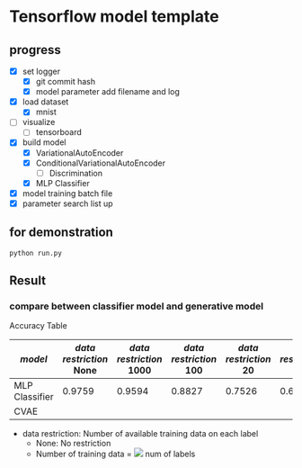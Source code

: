 # Tensorflow model template

## progress

- [x] set logger
  - [x] git commit hash
  - [x] model parameter add filename and log
- [x] load dataset
  - [x] mnist
- [ ] visualize
  - [ ] tensorboard
- [x] build model
  - [x] VariationalAutoEncoder
  - [x] ConditionalVariationalAutoEncoder
    - [ ] Discrimination
  - [x] MLP Classifier
- [x] model training batch file
- [x] parameter search list up

## for demonstration

    python run.py

## Result

### compare between classifier model and generative model

Accuracy Table

| _model_        | _data restriction_ <br>None | _data restriction_ <br>1000 | _data restriction_ <br>100 | _data restriction_ <br>20 | _data restriction_ <br>10 |
| -------------- | --------------------------- | --------------------------- | -------------------------- | ------------------------- | ------------------------- |
| MLP Classifier | 0.9759                      | 0.9594                      | 0.8827                     | 0.7526                    | 0.6613                    |
| CVAE           |                             |                             |                            |                           |                           |

- data restriction: Number of available training data on each label
  - None: No restriction
  - Number of training data = <img src="https://latex.codecogs.com/gif.latex?n&space;\times" /> num of labels
